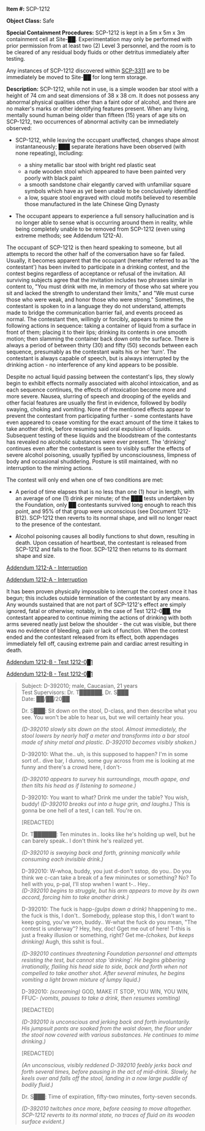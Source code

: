 **Item #:** SCP-1212

**Object Class:** Safe

**Special Containment Procedures:** SCP-1212 is kept in a 5m x 5m x 3m containment cell at Site-██. Experimentation may only be performed with prior permission from at least two (2) Level 3 personnel, and the room is to be cleared of any residual body fluids or other detritus immediately after testing.

Any instances of SCP-1212 discovered within [SCP-3311](/scp-3311) are to be immediately be moved to Site-██ for long term storage.

**Description:** SCP-1212, while not in use, is a simple wooden bar stool with a height of 74 cm and seat dimensions of 38 x 38 cm. It does not possess any abnormal physical qualities other than a faint odor of alcohol, and there are no maker's marks or other identifying features present. When any living, mentally sound human being older than fifteen (15) years of age sits on SCP-1212, two occurrences of abnormal activity can be immediately observed:

*   SCP-1212, while leaving the occupant unaffected, changes shape almost instantaneously; ███ separate iterations have been observed (with none repeating), including:
    *   a shiny metallic bar stool with bright red plastic seat
    *   a rude wooden stool which appeared to have been painted very poorly with black paint
    *   a smooth sandstone chair elegantly carved with unfamiliar square symbols which have as yet been unable to be conclusively identified
    *   a low, square stool engraved with cloud motifs believed to resemble those manufactured in the late Chinese Qing Dynasty

*   The occupant appears to experience a full sensory hallucination and is no longer able to sense what is occurring around them in reality, while being completely unable to be removed from SCP-1212 (even using extreme methods; see Addendum 1212-A).

The occupant of SCP-1212 is then heard speaking to someone, but all attempts to record the other half of the conversation have so far failed. Usually, it becomes apparent that the occupant (hereafter referred to as 'the contestant') has been invited to participate in a drinking contest, and the contest begins regardless of acceptance or refusal of the invitation. All surviving subjects agree that the invitation includes two phrases similar in content to, "You must drink with me, in memory of those who sat where you sit and lacked the strength to understand their limits," and "We must curse those who were weak, and honor those who were strong." Sometimes, the contestant is spoken to in a language they do not understand, attempts made to bridge the communication barrier fail, and events proceed as normal. The contestant then, willingly or forcibly, appears to mime the following actions in sequence: taking a container of liquid from a surface in front of them; placing it to their lips; drinking its contents in one smooth motion; then slamming the container back down onto the surface. There is always a period of between thirty (30) and fifty (50) seconds between each sequence, presumably as the contestant waits his or her 'turn'. The contestant is always capable of speech, but is always interrupted by the drinking action - no interference of any kind appears to be possible.

Despite no actual liquid passing between the contestant's lips, they slowly begin to exhibit effects normally associated with alcohol intoxication, and as each sequence continues, the effects of intoxication become more and more severe. Nausea, slurring of speech and drooping of the eyelids and other facial features are usually the first in evidence, followed by bodily swaying, choking and vomiting. None of the mentioned effects appear to prevent the contestant from participating further - some contestants have even appeared to cease vomiting for the exact amount of the time it takes to take another drink, before resuming said oral expulsion of liquids. Subsequent testing of these liquids and the bloodstream of the contestants has revealed no alcoholic substances were ever present. The 'drinking' continues even after the contestant is seen to visibly suffer the effects of severe alcohol poisoning, usually typified by unconsciousness, limpness of body and occasional shuddering. Posture is still maintained, with no interruption to the miming actions.

The contest will only end when one of two conditions are met:

*   A period of time elapses that is no less than one (1) hour in length, with an average of one (1) drink per minute; of the ███ tests undertaken by the Foundation, only ██ contestants survived long enough to reach this point, and 95% of that group were unconscious (see Document 1212-B12). SCP-1212 then reverts to its normal shape, and will no longer react to the presence of the contestant.

*   Alcohol poisoning causes all bodily functions to shut down, resulting in death. Upon cessation of heartbeat, the contestant is released from SCP-1212 and falls to the floor. SCP-1212 then returns to its dormant shape and size.

[Addendum 1212-A - Interruption](javascript:;)

[Addendum 1212-A - Interruption](javascript:;)

It has been proven physically impossible to interrupt the contest once it has begun; this includes outside termination of the contestant by any means. Any wounds sustained that are not part of SCP-1212's effect are simply ignored, fatal or otherwise; notably, in the case of Test 1212-0██, the contestant appeared to continue miming the actions of drinking with both arms severed neatly just below the shoulder - the cut was visible, but there was no evidence of bleeding, pain or lack of function. When the contest ended and the contestant released from its effect, both appendages immediately fell off, causing extreme pain and cardiac arrest resulting in death.

[Addendum 1212-B - Test 1212-0█1](javascript:;)

[Addendum 1212-B - Test 1212-0█1](javascript:;)

> Subject: D-392010; male, Caucasian, 21 years  
> Test Supervisors: Dr. T██████, Dr. S███  
> Date: ██/██/20██
> 
> Dr. S███: Sit down on the stool, D-class, and then describe what you see. You won't be able to hear us, but we will certainly hear you.
> 
> _(D-392010 slowly sits down on the stool. Almost immediately, the stool lowers by nearly half a meter and transforms into a bar stool made of shiny metal and plastic. D-392010 becomes visibly shaken.)_
> 
> D-392010: What the.. uh, is this supposed to happen? I'm in some sort of.. dive bar, I dunno, some guy across from me is looking at me funny and there's a crowd here, I don't-
> 
> _(D-392010 appears to survey his surroundings, mouth agape, and then tilts his head as if listening to someone.)_
> 
> D-392010: You want to what? Drink me under the table? You wish, buddy! _(D-392010 breaks out into a huge grin, and laughs.)_ This is gonna be one hell of a test, I can tell. You're on.
> 
> \[REDACTED\]
> 
> Dr. T██████: Ten minutes in.. looks like he's holding up well, but he can barely speak.. I don't think he's realized yet.
> 
> _(D-392010 is swaying back and forth, grinning manically while consuming each invisible drink.)_
> 
> D-392010: W-whoa, buddy, you just d-don't sstop, do you.. Do you think we c-can take a break of a few mininutes or something? No? To hell with you, p-pal, I'll stop wwhen I want t-.. Hey..  
> _(D-392010 begins to struggle, but his arm appears to move by its own accord, forcing him to take another drink.)_
> 
> D-392010: The fuck is happ-_(gulps down a drink)_ hhappening to me.. the fuck is this, I don't.. Somebody, pplease stop this, I don't want to keep going, you've won, buddy.. W-what the fuck do you mean, "The contest is underway"? Hey, hey, doc! Gget me out of here! T-this is just a freaky illusion or something, right? Get me-_(chokes, but keeps drinking)_ Augh, this sshit is foul..
> 
> _(D-392010 continues threatening Foundation personnel and attempts resisting the test, but cannot stop 'drinking'. He begins gibbering irrationally, flailing his head side to side, back and forth when not compelled to take another shot. After several minutes, he begins vomiting a light brown mixture of lumpy liquid.)_
> 
> D-392010: _(screaming)_ GOD, MAKE IT STOP, YOU WIN, YOU WIN, FFUC- _(vomits, pauses to take a drink, then resumes vomiting)_
> 
> \[REDACTED\]
> 
> _(D-392010 is unconscious and jerking back and forth involuntarily. His jumpsuit pants are soaked from the waist down, the floor under the stool now covered with various substances. He continues to mime drinking.)_
> 
> \[REDACTED\]
> 
> _(An unconscious, visibly reddened D-392010 feebly jerks back and forth several times, before pausing in the act of mid-drink. Slowly, he keels over and falls off the stool, landing in a now large puddle of bodily fluid.)_
> 
> Dr. S███: Time of expiration, fifty-two minutes, forty-seven seconds.
> 
> _(D-392010 twitches once more, before ceasing to move altogether. SCP-1212 reverts to its normal state, no traces of fluid on its wooden surface evident.)_